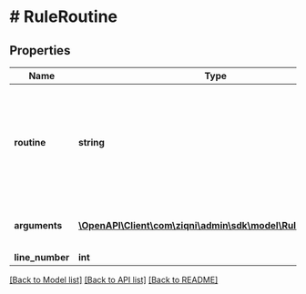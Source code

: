 # # RuleRoutine

## Properties

Name | Type | Description | Notes
------------ | ------------- | ------------- | -------------
**routine** | **string** | A routine to execute if the conditional expressions in the matching group evaluted to true | [optional]
**arguments** | [**\OpenAPI\Client\com\ziqni\admin\sdk\model\RuleArgument[]**](RuleArgument.md) | The arguments of the routine. | [optional]
**line_number** | **int** |  | [optional]

[[Back to Model list]](../../README.md#models) [[Back to API list]](../../README.md#endpoints) [[Back to README]](../../README.md)
